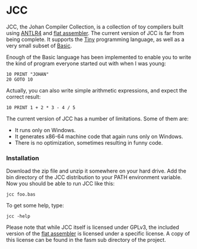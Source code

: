 # JCC

JCC, the Johan Compiler Collection, is a collection of toy compilers built using 
[ANTLR4](http://www.antlr.org) and [flat assembler](http://flatassembler.net). 
The current version of JCC is far from being complete. It supports the 
[Tiny](https://en.wikipedia.org/wiki/Tiny_programming_language) programming language, 
as well as a very small subset of [Basic](https://en.wikipedia.org/wiki/BASIC).

Enough of the Basic language has been implemented to enable you to write the kind of
program everyone started out with when I was young:

    10 PRINT "JOHAN"
    20 GOTO 10

Actually, you can also write simple arithmetic expressions, and expect the correct result:

    10 PRINT 1 + 2 * 3 - 4 / 5

The current version of JCC has a number of limitations. Some of them are:

* It runs only on Windows.
* It generates x86-64 machine code that again runs only on Windows.
* There is no optimization, sometimes resulting in funny code.

### Installation

Download the zip file and unzip it somewhere on your hard drive. Add the bin directory 
of the JCC distribution to your PATH environment variable. Now you should be able to 
run JCC like this:

    jcc foo.bas

To get some help, type:

    jcc -help

Please note that while JCC itself is licensed under GPLv3, the included version of 
the [flat assembler](http://flatassembler.net) is licensed under a specific license.
A copy of this license can be found in the fasm sub directory of the project.
